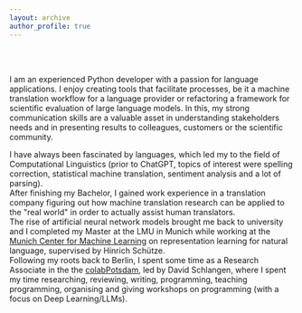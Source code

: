 ```yaml
---
layout: archive
author_profile: true
---
```


<br/><br/>

I am an experienced Python developer with a passion for language applications. I enjoy creating tools that facilitate processes, be it a machine translation workflow for a language
provider or refactoring a framework for scientific evaluation of large language models. In this,
my strong communication skills are a valuable asset in understanding stakeholders needs
and in presenting results to colleagues, customers or the scientific community.

I have always been fascinated by languages, which led my to the field of Computational Linguistics (prior to ChatGPT, topics of interest were spelling correction, statistical machine translation, sentiment analysis and a lot of parsing).<br/>
After finishing my Bachelor, I gained work experience in a translation company figuring out how machine translation research can be applied to the "real world" in order to actually assist human translators. <br/>
The rise of artificial neural network models brought me back to university and I completed my Master at the LMU in Munich while working at the [Munich Center for Machine Learning](https://mcml.ai/areas_of_competence/#representation-learning) on representation learning for natural language, supervised by Hinrich Schütze.<br/>
Following my roots back to Berlin, I spent some time as a Research Associate in the the [colabPotsdam](clp.ling.uni-potsdam.de), led by David Schlangen, where I spent my time researching, reviewing, writing, programming, teaching programming, organising and giving workshops on programming (with a focus on Deep Learning/LLMs).


